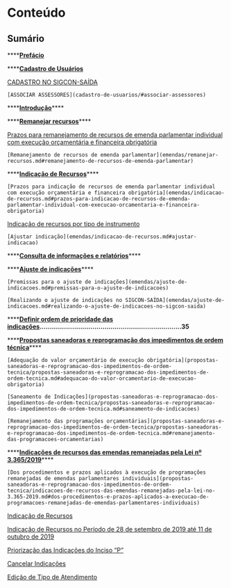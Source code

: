 # Conteúdo

## Sumário

\*\*\*\*[**Prefácio**](prefacio.md)

\*\*\*\*[**Cadastro de Usuários**](cadastro-de-usuarios/)

[ CADASTRO NO SIGCON-SAÍDA](cadastro-de-usuarios/#cadastro-no-sigcon-saida)

```text
[ASSOCIAR ASSESSORES](cadastro-de-usuarios/#associar-assessores)
```

\*\*\*\*[**Introdução**](emendas/introducao.md)\*\*\*\*

\*\*\*\*[**Remanejar recursos**](emendas/remanejar-recursos.md)\*\*\*\*

[ Prazos para remanejamento de recursos de emenda parlamentar individual com execução orçamentária e financeira obrigatória](emendas/remanejar-recursos.md#prazos-para-remanejamento-de-recursos-de-emenda-parlamentar-individual-com-execucao-orcamentaria-e-financeira-obrigatoria)

```text
[Remanejamento de recursos de emenda parlamentar](emendas/remanejar-recursos.md#remanejamento-de-recursos-de-emenda-parlamentar)
```

\*\*\*\*[**Indicação de Recursos**](emendas/indicacao-de-recursos.md)\*\*\*\*

```text
[Prazos para indicação de recursos de emenda parlamentar individual com execução orçamentária e financeira obrigatória](emendas/indicacao-de-recursos.md#prazos-para-indicacao-de-recursos-de-emenda-parlamentar-individual-com-execucao-orcamentaria-e-financeira-obrigatoria)
```

[ Indicação de recursos por tipo de instrumento](emendas/indicacao-de-recursos.md#indicacao-de-recursos-por-tipo-de-instrumento)

```text
[Ajustar indicação](emendas/indicacao-de-recursos.md#ajustar-indicacao)
```

\*\*\*\*[**Consulta de informações e relatórios**](emendas/consulta-de-informacoes-e-relatorios.md)\*\*\*\*

\*\*\*\*[**Ajuste de indicações**]()\*\*\*\*

```text
[Premissas para o ajuste de indicações](emendas/ajuste-de-indicacoes.md#premissas-para-o-ajuste-de-indicacoes)

[Realizando o ajuste de indicações no SIGCON-SAÍDA](emendas/ajuste-de-indicacoes.md#realizando-o-ajuste-de-indicacoes-no-sigcon-saida)
```

\*\*\*\*[**Definir ordem de prioridade das indicações**](emendas/propostas-saneadoras-e-reprogramacao-dos-impedimentos-de-ordem-tecnica/definir-ordem-de-prioridade-das-indicacoes.md)**......................................................................35**

\*\*\*\*[**Propostas saneadoras e reprogramação dos impedimentos de ordem técnica**](emendas/propostas-saneadoras-e-reprogramacao-dos-impedimentos-de-ordem-tecnica/propostas-saneadoras-e-reprogramacao-dos-impedimentos-de-ordem-tecnica.md)\*\*\*\*

```text
[Adequação do valor orçamentário de execução obrigatória](propostas-saneadoras-e-reprogramacao-dos-impedimentos-de-ordem-tecnica/propostas-saneadoras-e-reprogramacao-dos-impedimentos-de-ordem-tecnica.md#adequacao-do-valor-orcamentario-de-execucao-obrigatoria)

[Saneamento de Indicações](propostas-saneadoras-e-reprogramacao-dos-impedimentos-de-ordem-tecnica/propostas-saneadoras-e-reprogramacao-dos-impedimentos-de-ordem-tecnica.md#saneamento-de-indicacoes)

[Remanejamento das programações orçamentárias](propostas-saneadoras-e-reprogramacao-dos-impedimentos-de-ordem-tecnica/propostas-saneadoras-e-reprogramacao-dos-impedimentos-de-ordem-tecnica.md#remanejamento-das-programacoes-orcamentarias)
```

\*\*\*\*[**Indicações de recursos das emendas remanejadas pela Lei nº 3.365/2019**](emendas/propostas-saneadoras-e-reprogramacao-dos-impedimentos-de-ordem-tecnica/indicacoes-de-recursos-das-emendas-remanejadas-pela-lei-no-3.365-2019.md)\*\*\*\*

```text
[Dos procedimentos e prazos aplicados à execução de programações remanejadas de emendas parlamentares individuais](propostas-saneadoras-e-reprogramacao-dos-impedimentos-de-ordem-tecnica/indicacoes-de-recursos-das-emendas-remanejadas-pela-lei-no-3.365-2019.md#dos-procedimentos-e-prazos-aplicados-a-execucao-de-programacoes-remanejadas-de-emendas-parlamentares-individuais)
```

[Indicação de Recursos](emendas/indicacao-de-recursos.md#indicacao-de-recursos-por-tipo-de-instrumento)

[Indicação de Recursos no Período de 28 de setembro de 2019 até 11 de outubro de 2019](emendas/propostas-saneadoras-e-reprogramacao-dos-impedimentos-de-ordem-tecnica/indicacoes-de-recursos-das-emendas-remanejadas-pela-lei-no-3.365-2019.md#indicacao-de-recursos-no-periodo-de-28-de-setembro-de-2019-ate-11-de-outubro-de-2019)

[Priorização das Indicações do Inciso “P”](emendas/propostas-saneadoras-e-reprogramacao-dos-impedimentos-de-ordem-tecnica/indicacoes-de-recursos-das-emendas-remanejadas-pela-lei-no-3.365-2019.md#priorizacao-das-indicacoes-do-inciso-p)

[Cancelar Indicações](emendas/propostas-saneadoras-e-reprogramacao-dos-impedimentos-de-ordem-tecnica/indicacoes-de-recursos-das-emendas-remanejadas-pela-lei-no-3.365-2019.md#cancelar-indicacoes)

[Edição de Tipo de Atendimento](emendas/propostas-saneadoras-e-reprogramacao-dos-impedimentos-de-ordem-tecnica/indicacoes-de-recursos-das-emendas-remanejadas-pela-lei-no-3.365-2019.md#edicao-de-tipo-de-atendimento)

